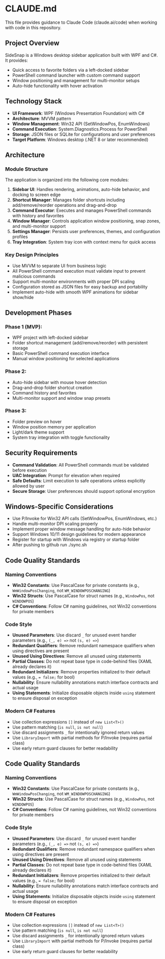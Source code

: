 # CLAUDE.md

This file provides guidance to Claude Code (claude.ai/code) when working with code in this repository.

## Project Overview
SideSnap is a Windows desktop sidebar application built with WPF and C#. It provides:
- Quick access to favorite folders via a left-docked sidebar
- PowerShell command launcher with custom command support
- Window positioning and management for multi-monitor setups
- Auto-hide functionality with hover activation

## Technology Stack
- **UI Framework**: WPF (Windows Presentation Foundation) with C#
- **Architecture**: MVVM pattern
- **Window Management**: Win32 API (SetWindowPos, EnumWindows)
- **Command Execution**: System.Diagnostics.Process for PowerShell
- **Storage**: JSON files or SQLite for configurations and user preferences
- **Target Platform**: Windows desktop (.NET 8 or later recommended)

## Architecture

### Module Structure
The application is organized into the following core modules:

1. **Sidebar UI**: Handles rendering, animations, auto-hide behavior, and docking to screen edge
2. **Shortcut Manager**: Manages folder shortcuts including add/remove/reorder operations and drag-and-drop
3. **Command Executor**: Executes and manages PowerShell commands with history and favorites
4. **Window Manager**: Controls application window positioning, snap zones, and multi-monitor support
5. **Settings Manager**: Persists user preferences, themes, and configuration profiles
6. **Tray Integration**: System tray icon with context menu for quick access

### Key Design Principles
- Use MVVM to separate UI from business logic
- All PowerShell command execution must validate input to prevent malicious commands
- Support multi-monitor environments with proper DPI scaling
- Configuration stored as JSON files for easy backup and portability
- Implement auto-hide with smooth WPF animations for sidebar show/hide

## Development Phases

### Phase 1 (MVP):
- WPF project with left-docked sidebar
- Folder shortcut management (add/remove/reorder) with persistent storage
- Basic PowerShell command execution interface
- Manual window positioning for selected applications

### Phase 2:
- Auto-hide sidebar with mouse hover detection
- Drag-and-drop folder shortcut creation
- Command history and favorites
- Multi-monitor support and window snap presets

### Phase 3:
- Folder preview on hover
- Window position memory per application
- Light/dark theme support
- System tray integration with toggle functionality

## Security Requirements
- **Command Validation**: All PowerShell commands must be validated before execution
- **UAC Integration**: Prompt for elevation when required
- **Safe Defaults**: Limit execution to safe operations unless explicitly allowed by user
- **Secure Storage**: User preferences should support optional encryption

## Windows-Specific Considerations
- Use P/Invoke for Win32 API calls (SetWindowPos, EnumWindows, etc.)
- Handle multi-monitor DPI scaling properly
- Implement proper window message handling for auto-hide behavior
- Support Windows 10/11 design guidelines for modern appearance
- Register for startup with Windows via registry or startup folder
- After pushing to github run ./sync.sh

## Code Quality Standards

### Naming Conventions
- **Win32 Constants**: Use PascalCase for private constants (e.g., `WmWindowPosChanging`, not `WM_WINDOWPOSCHANGING`)
- **Win32 Structs**: Use PascalCase for struct names (e.g., `WindowPos`, not `WINDOWPOS`)
- **C# Conventions**: Follow C# naming guidelines, not Win32 conventions for private members

### Code Style
- **Unused Parameters**: Use discard `_` for unused event handler parameters (e.g., `(_, e) =>` not `(s, e) =>`)
- **Redundant Qualifiers**: Remove redundant namespace qualifiers when using directives are present
- **Unused Using Directives**: Remove all unused using statements
- **Partial Classes**: Do not repeat base type in code-behind files (XAML already declares it)
- **Redundant Initializers**: Remove properties initialized to their default values (e.g., `= false;` for bool)
- **Nullability**: Ensure nullability annotations match interface contracts and actual usage
- **Using Statements**: Initialize disposable objects inside `using` statement to ensure disposal on exception

### Modern C# Features
- Use collection expressions `[]` instead of `new List<T>()`
- Use pattern matching (`is null`, `is not null`)
- Use discard assignments `_` for intentionally ignored return values
- Use `LibraryImport` with partial methods for P/Invoke (requires partial class)
- Use early return guard clauses for better readability

## Code Quality Standards

### Naming Conventions
- **Win32 Constants**: Use PascalCase for private constants (e.g., `WmWindowPosChanging`, not `WM_WINDOWPOSCHANGING`)
- **Win32 Structs**: Use PascalCase for struct names (e.g., `WindowPos`, not `WINDOWPOS`)
- **C# Conventions**: Follow C# naming guidelines, not Win32 conventions for private members

### Code Style
- **Unused Parameters**: Use discard `_` for unused event handler parameters (e.g., `(_, e) =>` not `(s, e) =>`)
- **Redundant Qualifiers**: Remove redundant namespace qualifiers when using directives are present
- **Unused Using Directives**: Remove all unused using statements
- **Partial Classes**: Do not repeat base type in code-behind files (XAML already declares it)
- **Redundant Initializers**: Remove properties initialized to their default values (e.g., `= false;` for bool)
- **Nullability**: Ensure nullability annotations match interface contracts and actual usage
- **Using Statements**: Initialize disposable objects inside `using` statement to ensure disposal on exception

### Modern C# Features
- Use collection expressions `[]` instead of `new List<T>()`
- Use pattern matching (`is null`, `is not null`)
- Use discard assignments `_` for intentionally ignored return values
- Use `LibraryImport` with partial methods for P/Invoke (requires partial class)
- Use early return guard clauses for better readability